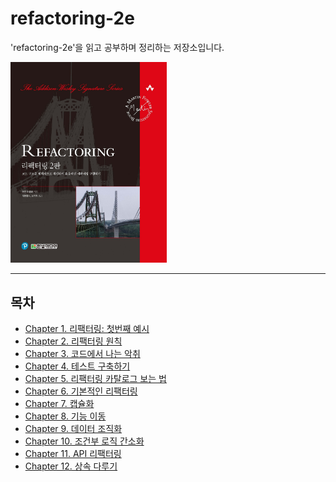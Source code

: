 # refactoring-2e
'refactoring-2e'을 읽고 공부하며 정리하는 저장소입니다.

<img src="images/refactoring-2e.png" width="250"/>

***

## 목차

- [Chapter 1. 리팩터링: 첫번째 예시](document/chapter01/README.md)
- [Chapter 2. 리팩터링 원칙](document/chapter02/README.md)
- [Chapter 3. 코드에서 나는 악취](document/chapter03/README.md)
- [Chapter 4. 테스트 구축하기](document/chapter04/README.md)
- [Chapter 5. 리팩터링 카탈로그 보는 법](document/chapter05/README.md)
- [Chapter 6. 기본적인 리팩터링](document/chapter06/README.md)
- [Chapter 7. 캡슐화](document/chapter07/README.md)
- [Chapter 8. 기능 이동](document/chapter08/README.md)
- [Chapter 9. 데이터 조직화](document/chapter09/README.md)
- [Chapter 10. 조건부 로직 간소화](document/chapter10/README.md)
- [Chapter 11. API 리팩터링](document/chapter11/README.md)
- [Chapter 12. 상속 다루기](document/chapter12/README.md)
